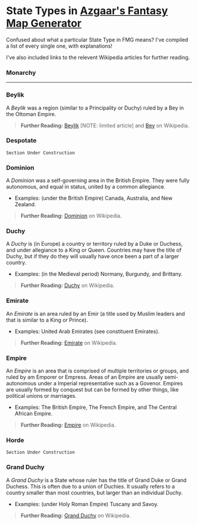 # State Types in [Azgaar's Fantasy Map Generator](azgaar.github.io/fantasy-Map-Generator/)

Confused about what a particular State Type in FMG means? I've compiled a list of every single one, with explanations!

I've also included links to the relevent Wikipedia articles for further reading.

### Monarchy
----

### Beylik

A _Beylik_ was a region (similar to a Principality or Duchy) ruled by a Bey in the Ottoman Empire.

> **Further Reading:** [Beylik](https://en.wikipedia.org/wiki/Beylik) [NOTE: limited article] and [Bey](https://en.wikipedia.org/wiki/Bey) on Wikipedia.

### Despotate

`Section Under Construction`

### Dominion

A _Dominion_ was a self-governing area in the British Empire. They were fully autonomous, and equal in status, united by a common allegiance.

- Examples: (under the British Empire) Canada, Australia, and New Zealand.

> **Further Reading:** [Dominion](https://en.wikipedia.org/wiki/Dominion) on Wikipedia.

### Duchy

A _Duchy_ is (in Europe) a country or territory ruled by a Duke or Duchess, and under allegiance to a King or Queen. Countries may have the title of Duchy, but if they do they will usually have once been a part of a larger country. 

- Examples: (in the Medieval period) Normany, Burgundy, and Brittany.

> **Further Reading:** [Duchy](https://en.wikipedia.org/wiki/Duchy) on Wikipedia.

### Emirate

An _Emirate_ is an area ruled by an Emir (a title used by Muslim leaders and that is similar to a King or Prince).

- Examples: United Arab Emirates (see constituent Emirates).

> **Further Reading:** [Emirate](https://en.wikipedia.org/wiki/Emirate) on Wikipedia.

### Empire

An _Empire_ is an area that is comprised of multiple territories or groups, and ruled by am Emporer or Empress. Areas of an Empire are usually semi-autonomous under a Imperial representative such as a Govenor. Empires are usually formed by conquest but can be formed by other things, like political unions or marriages.

- Examples: The British Empire, The French Empire, and The Central African Empire.

> **Further Reading:** [Empire](https://en.wikipedia.org/wiki/Empire) on Wikipedia.

### Horde

`Section Under Construction`

### Grand Duchy

A _Grand Duchy_ is a State whose ruler has the title of Grand Duke or Grand Duchess. This is often due to a union of Duchies. It usually refers to a country smaller than most countries, but larger than an individual Duchy.

- Examples: (under Holy Roman Empire) Tuscany and Savoy.

> **Further Reading:** [Grand Duchy](https://en.wikipedia.org/wiki/Grand_duchy) on Wikipedia.

